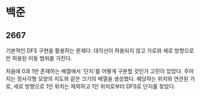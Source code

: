 # 백준

## 2667

기본적인 DFS 구현을 활용하는 문제다. 대각선이 허용되지 않고 가로와 세로 방향으로만 허용된 이동 범위를 가진다.

처음에 0과 1만 존재하는 배열에서 '단지'를 어떻게 구분할 것인가 고민이 있었다. 주어지는 정사각형 모양의 지도와 같은 크기의 배열을 생성했다. 해당하는 위치와 연관된 가로, 세로 방향으로 1인 위치는 제외하고 1인 위치로부터 DFS로 단지를 찾았다.


